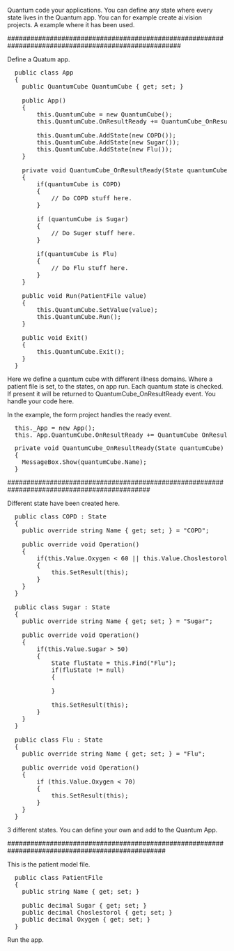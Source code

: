 Quantum code your applications. You can define any state where every state lives in the Quantum app.
You can for example create ai.vision projects. A example where it has been used.

#####################################################################################################

Define a Quatum app.

<pre>
  public class App
  {
  	public QuantumCube<PatientFile> QuantumCube { get; set; }
  
  	public App()
  	{
  		this.QuantumCube = new QuantumCube<PatientFile>();
  		this.QuantumCube.OnResultReady += QuantumCube_OnResultReady;
  
  		this.QuantumCube.AddState(new COPD());
  		this.QuantumCube.AddState(new Sugar());
  		this.QuantumCube.AddState(new Flu());
  	}
  
  	private void QuantumCube_OnResultReady(State<PatientFile> quantumCube)
  	{
  		if(quantumCube is COPD)
  		{
  			// Do COPD stuff here.
  		}
  
  		if (quantumCube is Sugar) 
  		{
  			// Do Suger stuff here.
  		}
  
  		if(quantumCube is Flu)
  		{
  			// Do Flu stuff here.
  		}
  	}
  
  	public void Run(PatientFile value)
  	{
  		this.QuantumCube.SetValue(value);
  		this.QuantumCube.Run();
  	}
  
  	public void Exit()
  	{
  		this.QuantumCube.Exit();
  	}
  }
</pre>

Here we define a quantum cube with different illness domains. Where a patient file is set, to the states, on app run.
Each quantum state is checked. If present it will be returned to QuantumCube_OnResultReady event. You handle your code here.

In the example, the form project handles the ready event.

<pre>
  this._App = new App();
  this._App.QuantumCube.OnResultReady += QuantumCube_OnResultReady;
</pre>

<pre>
  private void QuantumCube_OnResultReady(State<PatientFile> quantumCube)
  {
  	MessageBox.Show(quantumCube.Name);
  }
</pre>

#############################################################################################

Different state have been created here.

<pre>
  public class COPD : State<PatientFile>
  {
  	public override string Name { get; set; } = "COPD";
  
  	public override void Operation()
  	{
  		if(this.Value.Oxygen < 60 || this.Value.Choslestorol > 60)
  		{
  			this.SetResult(this);
  		}
  	}
  }
  
  public class Sugar : State<PatientFile>
  {
  	public override string Name { get; set; } = "Sugar";
  
  	public override void Operation()
  	{
  		if(this.Value.Sugar > 50)
  		{
  			State<PatientFile> fluState = this.Find("Flu");
  			if(fluState != null)
  			{
  
  			}
  
  			this.SetResult(this);
  		}
  	}
  }
  
  public class Flu : State<PatientFile>
  {
  	public override string Name { get; set; } = "Flu";
  
  	public override void Operation()
  	{
  		if (this.Value.Oxygen < 70)
  		{
  			this.SetResult(this);
  		}
  	}
  }
</pre>

3 different states. You can define your own and add to the Quantum App.

#################################################################################################

This is the patient model file.

<pre>
  public class PatientFile
  {
  	public string Name { get; set; }
  
  	public decimal Sugar { get; set; }
  	public decimal Choslestorol { get; set; }
  	public decimal Oxygen { get; set; }
  }
</pre>

Run the app.
